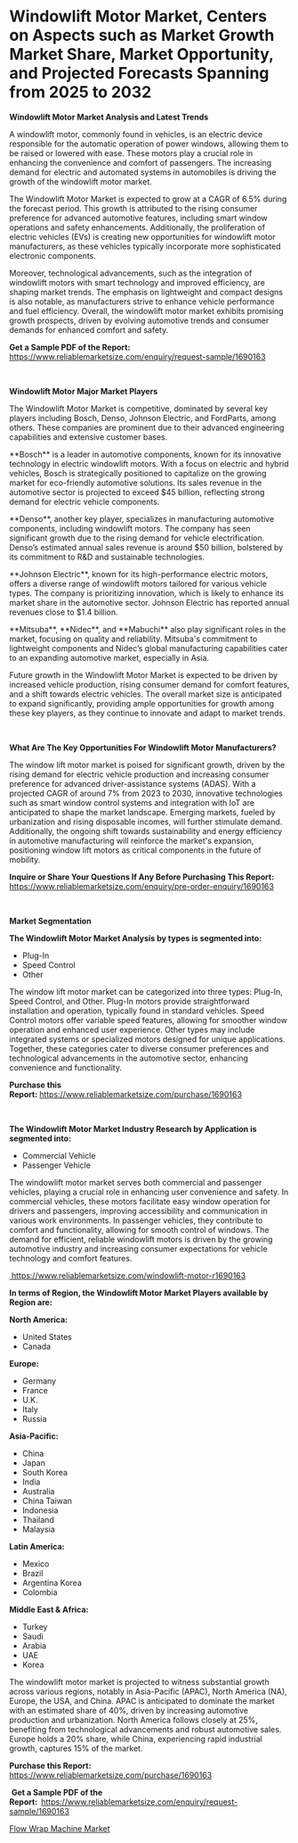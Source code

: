 <p><h1>Windowlift Motor Market, Centers on Aspects such as Market Growth Market Share, Market Opportunity, and Projected Forecasts Spanning from 2025 to 2032</h1></p><p><strong>Windowlift Motor Market Analysis and Latest Trends</strong></p>
<p><p>A windowlift motor, commonly found in vehicles, is an electric device responsible for the automatic operation of power windows, allowing them to be raised or lowered with ease. These motors play a crucial role in enhancing the convenience and comfort of passengers. The increasing demand for electric and automated systems in automobiles is driving the growth of the windowlift motor market. </p><p>The Windowlift Motor Market is expected to grow at a CAGR of 6.5% during the forecast period. This growth is attributed to the rising consumer preference for advanced automotive features, including smart window operations and safety enhancements. Additionally, the proliferation of electric vehicles (EVs) is creating new opportunities for windowlift motor manufacturers, as these vehicles typically incorporate more sophisticated electronic components. </p><p>Moreover, technological advancements, such as the integration of windowlift motors with smart technology and improved efficiency, are shaping market trends. The emphasis on lightweight and compact designs is also notable, as manufacturers strive to enhance vehicle performance and fuel efficiency. Overall, the windowlift motor market exhibits promising growth prospects, driven by evolving automotive trends and consumer demands for enhanced comfort and safety.</p></p>
<p><strong>Get a Sample PDF of the Report:&nbsp;</strong> <a href="https://www.reliablemarketsize.com/enquiry/request-sample/1690163?utm_campaign=1131&utm_medium=2&utm_source=Github&utm_content=ia&utm_term=07012025&utm_id=windowlift-motor">https://www.reliablemarketsize.com/enquiry/request-sample/1690163</a></p>
<p>&nbsp;</p>
<p><strong>Windowlift Motor Major Market Players</strong></p>
<p><p>The Windowlift Motor Market is competitive, dominated by several key players including Bosch, Denso, Johnson Electric, and FordParts, among others. These companies are prominent due to their advanced engineering capabilities and extensive customer bases.</p><p>**Bosch** is a leader in automotive components, known for its innovative technology in electric windowlift motors. With a focus on electric and hybrid vehicles, Bosch is strategically positioned to capitalize on the growing market for eco-friendly automotive solutions. Its sales revenue in the automotive sector is projected to exceed $45 billion, reflecting strong demand for electric vehicle components.</p><p>**Denso**, another key player, specializes in manufacturing automotive components, including windowlift motors. The company has seen significant growth due to the rising demand for vehicle electrification. Denso’s estimated annual sales revenue is around $50 billion, bolstered by its commitment to R&D and sustainable technologies.</p><p>**Johnson Electric**, known for its high-performance electric motors, offers a diverse range of windowlift motors tailored for various vehicle types. The company is prioritizing innovation, which is likely to enhance its market share in the automotive sector. Johnson Electric has reported annual revenues close to $1.4 billion.</p><p>**Mitsuba**, **Nidec**, and **Mabuchi** also play significant roles in the market, focusing on quality and reliability. Mitsuba's commitment to lightweight components and Nidec’s global manufacturing capabilities cater to an expanding automotive market, especially in Asia.</p><p>Future growth in the Windowlift Motor Market is expected to be driven by increased vehicle production, rising consumer demand for comfort features, and a shift towards electric vehicles. The overall market size is anticipated to expand significantly, providing ample opportunities for growth among these key players, as they continue to innovate and adapt to market trends.</p></p>
<p>&nbsp;</p>
<p><strong>What Are The Key Opportunities For Windowlift Motor Manufacturers?</strong></p>
<p><p>The window lift motor market is poised for significant growth, driven by the rising demand for electric vehicle production and increasing consumer preference for advanced driver-assistance systems (ADAS). With a projected CAGR of around 7% from 2023 to 2030, innovative technologies such as smart window control systems and integration with IoT are anticipated to shape the market landscape. Emerging markets, fueled by urbanization and rising disposable incomes, will further stimulate demand. Additionally, the ongoing shift towards sustainability and energy efficiency in automotive manufacturing will reinforce the market's expansion, positioning window lift motors as critical components in the future of mobility.</p></p>
<p><strong>Inquire or Share Your Questions If Any Before Purchasing This Report:</strong> <a href="https://www.reliablemarketsize.com/enquiry/pre-order-enquiry/1690163?utm_campaign=1131&utm_medium=2&utm_source=Github&utm_content=ia&utm_term=07012025&utm_id=windowlift-motor">https://www.reliablemarketsize.com/enquiry/pre-order-enquiry/1690163</a></p>
<p>&nbsp;</p>
<p><strong>Market Segmentation</strong></p>
<p><strong>The Windowlift Motor Market Analysis by types is segmented into:</strong></p>
<p><ul><li>Plug-In</li><li>Speed Control</li><li>Other</li></ul></p>
<p><p>The window lift motor market can be categorized into three types: Plug-In, Speed Control, and Other. Plug-In motors provide straightforward installation and operation, typically found in standard vehicles. Speed Control motors offer variable speed features, allowing for smoother window operation and enhanced user experience. Other types may include integrated systems or specialized motors designed for unique applications. Together, these categories cater to diverse consumer preferences and technological advancements in the automotive sector, enhancing convenience and functionality.</p></p>
<p><strong>Purchase this Report:&nbsp;</strong><a href="https://www.reliablemarketsize.com/purchase/1690163?utm_campaign=1131&utm_medium=2&utm_source=Github&utm_content=ia&utm_term=07012025&utm_id=windowlift-motor">https://www.reliablemarketsize.com/purchase/1690163</a></p>
<p>&nbsp;</p>
<p><strong>The Windowlift Motor Market Industry Research by Application is segmented into:</strong></p>
<p><ul><li>Commercial Vehicle</li><li>Passenger Vehicle</li></ul></p>
<p><p>The windowlift motor market serves both commercial and passenger vehicles, playing a crucial role in enhancing user convenience and safety. In commercial vehicles, these motors facilitate easy window operation for drivers and passengers, improving accessibility and communication in various work environments. In passenger vehicles, they contribute to comfort and functionality, allowing for smooth control of windows. The demand for efficient, reliable windowlift motors is driven by the growing automotive industry and increasing consumer expectations for vehicle technology and comfort features.</p></p>
<p><a href="https://www.reliablemarketsize.com/windowlift-motor-r1690163?utm_campaign=1131&utm_medium=2&utm_source=Github&utm_content=ia&utm_term=07012025&utm_id=windowlift-motor">&nbsp;https://www.reliablemarketsize.com/windowlift-motor-r1690163</a></p>
<p><strong>In terms of Region, the Windowlift Motor Market Players available by Region are:</strong></p>
<p>
    <p> <strong> North America: </strong>
        <ul>
            <li>United States</li>
            <li>Canada</li>
        </ul>
        </p> 
    <p> <strong> Europe: </strong>
        <ul>
            <li>Germany</li>
            <li>France</li>
            <li>U.K.</li>
            <li>Italy</li>
            <li>Russia</li>
        </ul>
        </p> 
    <p> <strong> Asia-Pacific: </strong>
        <ul>
            <li>China</li>
            <li>Japan</li>
            <li>South Korea</li>
            <li>India</li>
            <li>Australia</li>
            <li>China Taiwan</li>
            <li>Indonesia</li>
            <li>Thailand</li>
            <li>Malaysia</li>
        </ul>
        </p> 
    <p> <strong> Latin America: </strong>
        <ul>
            <li>Mexico</li>
            <li>Brazil</li>
            <li>Argentina Korea</li>
            <li>Colombia</li>
        </ul>
        </p> 
    <p> <strong> Middle East & Africa: </strong>
        <ul>
            <li>Turkey</li>
            <li>Saudi</li>
            <li>Arabia</li>
            <li>UAE</li>
            <li>Korea</li>
        </ul>
    </p>
    </p>
<p><p>The windowlift motor market is projected to witness substantial growth across various regions, notably in Asia-Pacific (APAC), North America (NA), Europe, the USA, and China. APAC is anticipated to dominate the market with an estimated share of 40%, driven by increasing automotive production and urbanization. North America follows closely at 25%, benefiting from technological advancements and robust automotive sales. Europe holds a 20% share, while China, experiencing rapid industrial growth, captures 15% of the market.</p></p>
<p><strong>Purchase this Report: </strong><a href="https://www.reliablemarketsize.com/purchase/1690163?utm_campaign=1131&utm_medium=2&utm_source=Github&utm_content=ia&utm_term=07012025&utm_id=windowlift-motor">https://www.reliablemarketsize.com/purchase/1690163</a></p>
<p>&nbsp;<strong>Get a Sample PDF of the Report:&nbsp;&nbsp;</strong><a href="https://www.reliablemarketsize.com/enquiry/request-sample/1690163?utm_campaign=1131&utm_medium=2&utm_source=Github&utm_content=ia&utm_term=07012025&utm_id=windowlift-motor">https://www.reliablemarketsize.com/enquiry/request-sample/1690163</a></p>
<p><strong></strong></p>
<p><p><a href="https://github.com/CliffMedina6/Market-Research-Report-List-7/blob/main/flow-wrap-machine-market.md?utm_campaign=1131&utm_medium=2&utm_source=Github&utm_content=ia&utm_term=07012025&utm_id=windowlift-motor">Flow Wrap Machine Market</a></p></p>